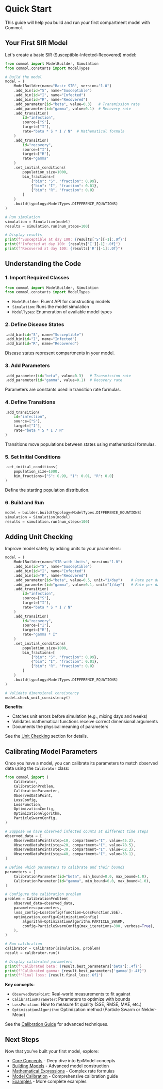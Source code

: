 # Quick Start

This guide will help you build and run your first compartment model with Commol.

## Your First SIR Model

Let's create a basic SIR (Susceptible-Infected-Recovered) model:

```python
from commol import ModelBuilder, Simulation
from commol.constants import ModelTypes

# Build the model
model = (
    ModelBuilder(name="Basic SIR", version="1.0")
    .add_bin(id="S", name="Susceptible")
    .add_bin(id="I", name="Infected")
    .add_bin(id="R", name="Recovered")
    .add_parameter(id="beta", value=0.3)   # Transmission rate
    .add_parameter(id="gamma", value=0.1)  # Recovery rate
    .add_transition(
        id="infection",
        source=["S"],
        target=["I"],
        rate="beta * S * I / N"  # Mathematical formula
    )
    .add_transition(
        id="recovery",
        source=["I"],
        target=["R"],
        rate="gamma"
    )
    .set_initial_conditions(
        population_size=1000,
        bin_fractions=[
            {"bin": "S", "fraction": 0.99},
            {"bin": "I", "fraction": 0.01},
            {"bin": "R", "fraction": 0.0}
        ]
    )
    .build(typology=ModelTypes.DIFFERENCE_EQUATIONS)
)

# Run simulation
simulation = Simulation(model)
results = simulation.run(num_steps=100)

# Display results
print(f"Susceptible at day 100: {results['S'][-1]:.0f}")
print(f"Infected at day 100: {results['I'][-1]:.0f}")
print(f"Recovered at day 100: {results['R'][-1]:.0f}")
```

## Understanding the Code

### 1. Import Required Classes

```python
from commol import ModelBuilder, Simulation
from commol.constants import ModelTypes
```

- `ModelBuilder`: Fluent API for constructing models
- `Simulation`: Runs the model simulation
- `ModelTypes`: Enumeration of available model types

### 2. Define Disease States

```python
.add_bin(id="S", name="Susceptible")
.add_bin(id="I", name="Infected")
.add_bin(id="R", name="Recovered")
```

Disease states represent compartments in your model.

### 3. Add Parameters

```python
.add_parameter(id="beta", value=0.3)   # Transmission rate
.add_parameter(id="gamma", value=0.1)  # Recovery rate
```

Parameters are constants used in transition rate formulas.

### 4. Define Transitions

```python
.add_transition(
    id="infection",
    source=["S"],
    target=["I"],
    rate="beta * S * I / N"
)
```

Transitions move populations between states using mathematical formulas.

### 5. Set Initial Conditions

```python
.set_initial_conditions(
    population_size=1000,
    bin_fractions={"S": 0.99, "I": 0.01, "R": 0.0}
)
```

Define the starting population distribution.

### 6. Build and Run

```python
model = builder.build(typology=ModelTypes.DIFFERENCE_EQUATIONS)
simulation = Simulation(model)
results = simulation.run(num_steps=100)
```

## Adding Unit Checking

Improve model safety by adding units to your parameters:

```python
model = (
    ModelBuilder(name="SIR with Units", version="1.0")
    .add_bin(id="S", name="Susceptible")
    .add_bin(id="I", name="Infected")
    .add_bin(id="R", name="Recovered")
    .add_parameter(id="beta", value=0.5, unit="1/day")    # Rate per day
    .add_parameter(id="gamma", value=0.1, unit="1/day")   # Rate per day
    .add_transition(
        id="infection",
        source=["S"],
        target=["I"],
        rate="beta * S * I / N"
    )
    .add_transition(
        id="recovery",
        source=["I"],
        target=["R"],
        rate="gamma * I"
    )
    .set_initial_conditions(
        population_size=1000,
        bin_fractions=[
            {"bin": "S", "fraction": 0.99},
            {"bin": "I", "fraction": 0.01},
            {"bin": "R", "fraction": 0.0}
        ]
    )
    .build(typology=ModelTypes.DIFFERENCE_EQUATIONS)
)

# Validate dimensional consistency
model.check_unit_consistency()
```

**Benefits**:

- Catches unit errors before simulation (e.g., mixing days and weeks)
- Validates mathematical functions receive correct dimensional arguments
- Documents the physical meaning of parameters

See the [Unit Checking](../guide/building-models.md#unit-checking) section for details.

## Calibrating Model Parameters

Once you have a model, you can calibrate its parameters to match observed data using the `Calibrator` class:

```python
from commol import (
    Calibrator,
    CalibrationProblem,
    CalibrationParameter,
    ObservedDataPoint,
    LossConfig,
    LossFunction,
    OptimizationConfig,
    OptimizationAlgorithm,
    ParticleSwarmConfig,
)

# Suppose we have observed infected counts at different time steps
observed_data = [
    ObservedDataPoint(step=10, compartment="I", value=45.2),
    ObservedDataPoint(step=20, compartment="I", value=78.5),
    ObservedDataPoint(step=30, compartment="I", value=62.3),
    ObservedDataPoint(step=40, compartment="I", value=38.1),
]

# Define which parameters to calibrate and their bounds
parameters = [
    CalibrationParameter(id="beta", min_bound=0.0, max_bound=1.0),
    CalibrationParameter(id="gamma", min_bound=0.0, max_bound=1.0),
]

# Configure the calibration problem
problem = CalibrationProblem(
    observed_data=observed_data,
    parameters=parameters,
    loss_config=LossConfig(function=LossFunction.SSE),
    optimization_config=OptimizationConfig(
        algorithm=OptimizationAlgorithm.PARTICLE_SWARM,
        config=ParticleSwarmConfig(max_iterations=300, verbose=True),
    ),
)

# Run calibration
calibrator = Calibrator(simulation, problem)
result = calibrator.run()

# Display calibrated parameters
print(f"Calibrated beta: {result.best_parameters['beta']:.4f}")
print(f"Calibrated gamma: {result.best_parameters['gamma']:.4f}")
print(f"Final loss: {result.final_loss:.6f}")
```

**Key concepts**:

- `ObservedDataPoint`: Real-world measurements to fit against
- `CalibrationParameter`: Parameters to optimize with bounds
- `LossFunction`: How to measure fit quality (SSE, RMSE, MAE, etc.)
- `OptimizationAlgorithm`: Optimization method (Particle Swarm or Nelder-Mead)

See the [Calibration Guide](../guide/calibration.md) for advanced techniques.

## Next Steps

Now that you've built your first model, explore:

- [Core Concepts](../guide/core-concepts.md) - Deep dive into EpiModel concepts
- [Building Models](../guide/building-models.md) - Advanced model construction
- [Mathematical Expressions](../guide/mathematical-expressions.md) - Complex rate formulas
- [Model Calibration](../guide/calibration.md) - Comprehensive calibration guide
- [Examples](../guide/examples.md) - More complete examples
